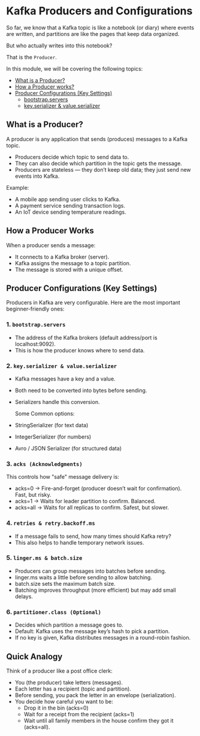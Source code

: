 # Kafka Producers and Configurations
So far, we know that a Kafka topic is like a notebook (or diary) where events are written, and partitions are like the pages that keep data organized. 

But who actually writes into this notebook?

That is the `Producer`.

In this module, we will be covering the following topics:

- [What is a Producer?](https://github.com/coredataengineers/CDE-BOOTCAMP/blob/main/12_apache_kafka/06-Producer-and%20Configurations.md#what-is-a-producer)
- [How a Producer works?](https://github.com/coredataengineers/CDE-BOOTCAMP/blob/main/12_apache_kafka/06-Producer-and%20Configurations.md#how-a-producer-works)
- [Producer Configurations (Key Settings)](https://github.com/coredataengineers/CDE-BOOTCAMP/blob/main/12_apache_kafka/06-Producer-and%20Configurations.md#producer-configurations-key-settings)
  - [bootstrap.servers](https://github.com/coredataengineers/CDE-BOOTCAMP/blob/main/12_apache_kafka/06-Producer-and%20Configurations.md#1-bootstrapservers)
  - [key.serializer & value.serializer](https://github.com/coredataengineers/CDE-BOOTCAMP/blob/main/12_apache_kafka/06-Producer-and%20Configurations.md#2-keyserializer--valueserializer)



## What is a Producer?

A producer is any application that sends (produces) messages to a Kafka topic.

* Producers decide which topic to send data to.
* They can also decide which partition in the topic gets the message.
* Producers are stateless — they don’t keep old data; they just send new events into Kafka.

Example:

* A mobile app sending user clicks to Kafka.
* A payment service sending transaction logs.
* An IoT device sending temperature readings.

## How a Producer Works

When a producer sends a message:

* It connects to a Kafka broker (server).
* Kafka assigns the message to a topic partition.
* The message is stored with a unique offset.

## Producer Configurations (Key Settings)

Producers in Kafka are very configurable. Here are the most important beginner-friendly ones:

### 1. `bootstrap.servers`

* The address of the Kafka brokers (default address/port is localhost:9092).
* This is how the producer knows where to send data.

### 2. `key.serializer & value.serializer`

* Kafka messages have a key and a value.
* Both need to be converted into bytes before sending.
* Serializers handle this conversion.

  Some Common options:

* StringSerializer (for text data)
* IntegerSerializer (for numbers)
* Avro / JSON Serializer (for structured data)

### 3. `acks (Acknowledgments)`

  This controls how "safe" message delivery is:

* acks=0 → Fire-and-forget (producer doesn’t wait for confirmation). Fast, but risky.
* acks=1 → Waits for leader partition to confirm. Balanced.
* acks=all → Waits for all replicas to confirm. Safest, but slower.

### 4. `retries & retry.backoff.ms`

* If a message fails to send, how many times should Kafka retry?
* This also helps to handle temporary network issues.

### 5. `linger.ms & batch.size`

* Producers can group messages into batches before sending.
* linger.ms waits a little before sending to allow batching.
* batch.size sets the maximum batch size.
* Batching improves throughput (more efficient) but may add small delays.

### 6. `partitioner.class (Optional)`

* Decides which partition a message goes to.
* Default: Kafka uses the message key’s hash to pick a partition.
* If no key is given, Kafka distributes messages in a round-robin fashion.

## Quick Analogy

Think of a producer like a post office clerk:

* You (the producer) take letters (messages).
* Each letter has a recipient (topic and partition).
* Before sending, you pack the letter in an envelope (serialization).
* You decide how careful you want to be:
  * Drop it in the bin (acks=0)
  * Wait for a receipt from the recipient (acks=1)
  * Wait until all family members in the house confirm they got it (acks=all).

















